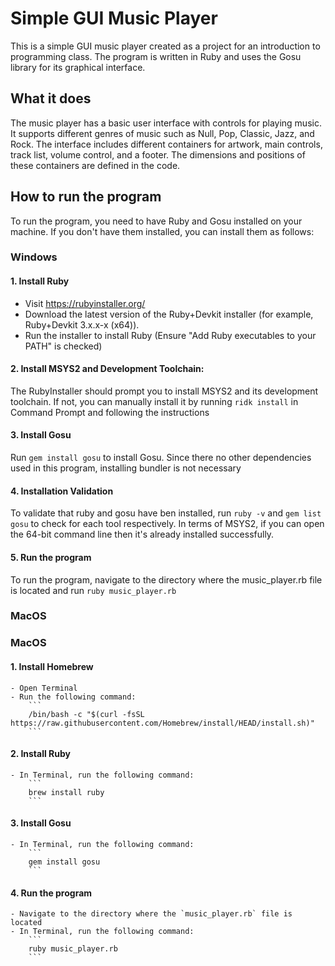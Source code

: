 # Simple GUI Music Player

This is a simple GUI music player created as a project for an introduction to programming class. The program is written in Ruby and uses the Gosu library for its graphical interface.

## What it does

The music player has a basic user interface with controls for playing music. It supports different genres of music such as Null, Pop, Classic, Jazz, and Rock. The interface includes different containers for artwork, main controls, track list, volume control, and a footer. The dimensions and positions of these containers are defined in the code.

## How to run the program

To run the program, you need to have Ruby and Gosu installed on your machine. If you don't have them installed, you can install them as follows:

### Windows
#### 1. Install Ruby
  - Visit https://rubyinstaller.org/
  - Download the latest version of the Ruby+Devkit installer (for example, Ruby+Devkit 3.x.x-x (x64)).
  - Run the installer to install Ruby (Ensure "Add Ruby executables to your PATH" is checked)
#### 2. Install MSYS2 and Development Toolchain:
  The RubyInstaller should prompt you to install MSYS2 and its development toolchain. If not, you can manually install it by running `ridk install` in Command Prompt and following the instructions
#### 3. Install Gosu 
  Run `gem install gosu` to install Gosu. Since there no other dependencies used in this program, installing bundler is not necessary
#### 4. Installation Validation
  To validate that ruby and gosu have ben installed, run `ruby -v` and `gem list gosu` to check for each tool respectively. In terms of MSYS2, if you can open the 64-bit command line then it's already installed successfully.
#### 5. Run the program
  To run the program, navigate to the directory where the music_player.rb file is located and run `ruby music_player.rb`

### MacOS
### MacOS
#### 1. Install Homebrew
    - Open Terminal
    - Run the following command:
        ```
        /bin/bash -c "$(curl -fsSL https://raw.githubusercontent.com/Homebrew/install/HEAD/install.sh)"
        ```
#### 2. Install Ruby
    - In Terminal, run the following command:
        ```
        brew install ruby
        ```
#### 3. Install Gosu
    - In Terminal, run the following command:
        ```
        gem install gosu
        ```
#### 4. Run the program
    - Navigate to the directory where the `music_player.rb` file is located
    - In Terminal, run the following command:
        ```
        ruby music_player.rb
        ```